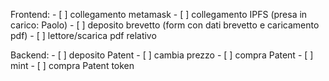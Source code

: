 Frontend:
    - [ ] collegamento metamask
    - [ ] collegamento IPFS (presa in carico: Paolo)
    - [ ] deposito brevetto (form con dati brevetto e caricamento pdf)
    - [ ] lettore/scarica pdf relativo 

Backend:
    - [ ] deposito Patent
    - [ ] cambia prezzo
    - [ ] compra Patent
    - [ ] mint
    - [ ] compra Patent token 